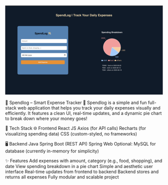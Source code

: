 ![Spendlog Preview](Output.png)

🧾 Spendlog – Smart Expense Tracker 💸
Spendlog is a simple and fun full-stack web application that helps you track your daily expenses visually and efficiently. It features a clean UI, real-time updates, and a dynamic pie chart to break down where your money goes!

🚀 Tech Stack
🌐 Frontend
React JS
Axios (for API calls)
Recharts (for visualizing spending data)
CSS (custom-styled, no frameworks)

🖥 Backend
Java
Spring Boot (REST API)
Spring Web
Optional: MySQL for database (currently in-memory for simplicity)

✨ Features
Add expenses with amount, category (e.g., food, shopping), and date
View spending breakdown in a pie chart
Simple and aesthetic user interface
Real-time updates from frontend to backend
Backend stores and returns all expenses
Fully modular and scalable project
